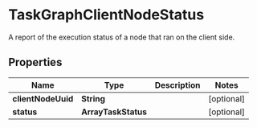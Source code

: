 

# TaskGraphClientNodeStatus

A report of the execution status of a node that ran on the client side. 

## Properties

| Name | Type | Description | Notes |
|------------ | ------------- | ------------- | -------------|
|**clientNodeUuid** | **String** |  |  [optional] |
|**status** | **ArrayTaskStatus** |  |  [optional] |



